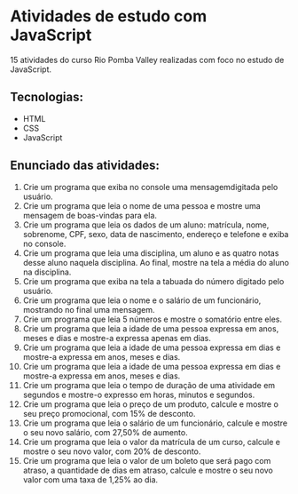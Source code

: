 # Atividades de estudo com JavaScript 

15 atividades do curso Rio Pomba Valley realizadas com foco no estudo de JavaScript.

## Tecnologias:

- HTML
- CSS
- JavaScript

## Enunciado das atividades: 

1. Crie um programa que exiba no console uma mensagemdigitada pelo usuário.
2. Crie um programa que leia o nome de uma pessoa e mostre uma mensagem de boas-vindas para ela.
3. Crie um programa que leia os dados de um aluno: matrícula, nome, sobrenome, CPF, sexo, data de nascimento, endereço e telefone e exiba no console.
4. Crie um programa que leia uma disciplina, um aluno e as quatro notas desse aluno naquela disciplina. Ao final, mostre na tela a média do aluno na disciplina.
5. Crie um programa que exiba na tela a tabuada do número digitado pelo usuário.
6. Crie um programa que leia o nome e o salário de um funcionário, mostrando no final uma mensagem.
7. Crie um programa que leia 5 números e mostre o somatório entre eles.
8. Crie um programa que leia a idade de uma pessoa expressa em anos, meses e dias e mostre-a expressa apenas em dias.
9. Crie um programa que leia a idade de uma pessoa expressa em dias e mostre-a expressa em anos, meses e dias.
10. Crie um programa que leia a idade de uma pessoa expressa em dias e mostre-a expressa em anos, meses e dias.
11. Crie um programa que leia o tempo de duração de uma atividade em segundos e mostre-o expresso em horas, minutos e segundos.
12. Crie um programa que leia o preço de um produto, calcule e mostre o seu preço promocional, com 15% de desconto.
13. Crie um programa que leia o salário de um funcionário, calcule e mostre o seu novo salário, com 27,50% de aumento.
14. Crie um programa que leia o valor da matrícula de um curso, calcule e mostre o seu novo valor, com 20% de desconto.
15. Crie um programa que leia o valor de um boleto que será pago com atraso, a quantidade de dias em atraso, calcule e mostre o seu novo valor com uma taxa de 1,25% ao dia.
